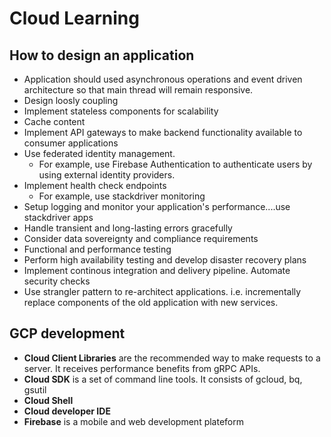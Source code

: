 # Cloud Learning

## How to design an application
* Application should used asynchronous operations and event driven architecture so that main thread will remain responsive.
* Design loosly coupling
* Implement stateless components for scalability
* Cache content
* Implement API gateways to make backend functionality available to consumer applications
* Use federated identity management.
  * For example, use Firebase Authentication to authenticate users by using external identity providers.
* Implement health check endpoints 
  * For example, use stackdriver monitoring
* Setup logging and monitor your application's performance....use stackdriver apps
* Handle transient and long-lasting errors gracefully
* Consider data sovereignty and compliance requirements
* Functional and performance testing
* Perform high availability testing and develop disaster recovery plans
* Implement continous integration and delivery pipeline. Automate security checks
* Use strangler pattern to re-architect applications. i.e. incrementally replace components of the old application with new services.


## GCP development
* **Cloud Client Libraries** are the recommended way to make requests to a server. It receives performance benefits from gRPC APIs.
* **Cloud SDK** is a set of command line tools. It consists of gcloud, bq, gsutil
* **Cloud Shell**
* **Cloud developer IDE**
* **Firebase** is a mobile and web development plateform

